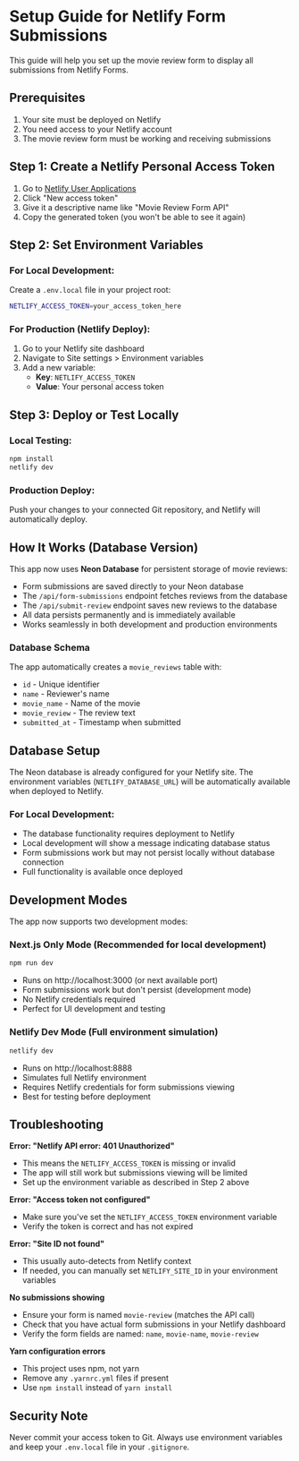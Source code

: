 # Setup Guide for Netlify Form Submissions

This guide will help you set up the movie review form to display all submissions from Netlify Forms.

## Prerequisites

1. Your site must be deployed on Netlify
2. You need access to your Netlify account
3. The movie review form must be working and receiving submissions

## Step 1: Create a Netlify Personal Access Token

1. Go to [Netlify User Applications](https://app.netlify.com/user/applications#personal-access-tokens)
2. Click "New access token"
3. Give it a descriptive name like "Movie Review Form API"
4. Copy the generated token (you won't be able to see it again)

## Step 2: Set Environment Variables

### For Local Development:
Create a `.env.local` file in your project root:

```bash
NETLIFY_ACCESS_TOKEN=your_access_token_here
```

### For Production (Netlify Deploy):
1. Go to your Netlify site dashboard
2. Navigate to Site settings > Environment variables
3. Add a new variable:
   - **Key**: `NETLIFY_ACCESS_TOKEN`
   - **Value**: Your personal access token

## Step 3: Deploy or Test Locally

### Local Testing:
```bash
npm install
netlify dev
```

### Production Deploy:
Push your changes to your connected Git repository, and Netlify will automatically deploy.

## How It Works (Database Version)

This app now uses **Neon Database** for persistent storage of movie reviews:

- Form submissions are saved directly to your Neon database
- The `/api/form-submissions` endpoint fetches reviews from the database
- The `/api/submit-review` endpoint saves new reviews to the database
- All data persists permanently and is immediately available
- Works seamlessly in both development and production environments

### Database Schema

The app automatically creates a `movie_reviews` table with:
- `id` - Unique identifier
- `name` - Reviewer's name  
- `movie_name` - Name of the movie
- `movie_review` - The review text
- `submitted_at` - Timestamp when submitted

## Database Setup

The Neon database is already configured for your Netlify site. The environment variables (`NETLIFY_DATABASE_URL`) will be automatically available when deployed to Netlify.

### For Local Development:
- The database functionality requires deployment to Netlify
- Local development will show a message indicating database status
- Form submissions work but may not persist locally without database connection
- Full functionality is available once deployed

## Development Modes

The app now supports two development modes:

### Next.js Only Mode (Recommended for local development)
```bash
npm run dev
```
- Runs on http://localhost:3000 (or next available port)  
- Form submissions work but don't persist (development mode)
- No Netlify credentials required
- Perfect for UI development and testing

### Netlify Dev Mode (Full environment simulation)
```bash
netlify dev
```
- Runs on http://localhost:8888
- Simulates full Netlify environment
- Requires Netlify credentials for form submissions viewing
- Best for testing before deployment

## Troubleshooting

**Error: "Netlify API error: 401 Unauthorized"**
- This means the `NETLIFY_ACCESS_TOKEN` is missing or invalid
- The app will still work but submissions viewing will be limited
- Set up the environment variable as described in Step 2 above

**Error: "Access token not configured"**
- Make sure you've set the `NETLIFY_ACCESS_TOKEN` environment variable
- Verify the token is correct and has not expired

**Error: "Site ID not found"**
- This usually auto-detects from Netlify context
- If needed, you can manually set `NETLIFY_SITE_ID` in your environment variables

**No submissions showing**
- Ensure your form is named `movie-review` (matches the API call)
- Check that you have actual form submissions in your Netlify dashboard
- Verify the form fields are named: `name`, `movie-name`, `movie-review`

**Yarn configuration errors**
- This project uses npm, not yarn
- Remove any `.yarnrc.yml` files if present
- Use `npm install` instead of `yarn install`

## Security Note

Never commit your access token to Git. Always use environment variables and keep your `.env.local` file in your `.gitignore`. 